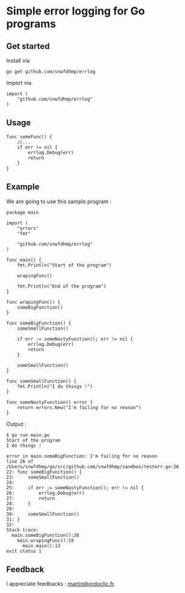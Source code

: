 # Simple error logging for Go programs

## Get started

Install via

```
go get github.com/snwfdhmp/errlog
```

Import via

```golang
import (
    "github.com/snwfdhmp/errlog"
)
```

## Usage

```golang
func someFunc() {
    //...
    if err != nil {
        errlog.Debug(err)
        return
    }
}
```

## Example

We are going to use this sample program :

```golang
package main

import (
	"errors"
	"fmt"

	"github.com/snwfdhmp/errlog"
)

func main() {
	fmt.Println("Start of the program")

	wrapingFunc()

	fmt.Println("End of the program")
}

func wrapingFunc() {
	someBigFunction()
}

func someBigFunction() {
	someSmallFunction()

	if err := someNastyFunction(); err != nil {
		errlog.Debug(err)
		return
	}

	someSmallFunction()
}

func someSmallFunction() {
	fmt.Println("I do things !")
}

func someNastyFunction() error {
	return errors.New("I'm failing for no reason")
}
```

Output :

```
$ go run main.go
Start of the program
I do things !

error in main.someBigFunction: I'm failing for no reason
line 26 of /Users/snwfdhmp/go/src/github.com/snwfdhmp/sandbox/testerr.go:26
22: func someBigFunction() {
23: 	someSmallFunction()
24: 
25: 	if err := someNastyFunction(); err != nil {
26: 		errlog.Debug(err)
27: 		return
28: 	}
29: 
30: 	someSmallFunction()
31: }
32: 
Stack trace:
  main.someBigFunction():26
    main.wrapingFunc():19
      main.main():13
exit status 1
```

## Feedback

I appreciate feedbacks : martin@ordoclic.fr.
